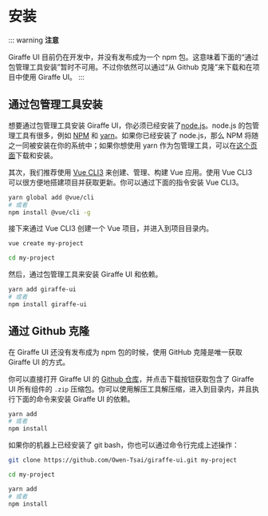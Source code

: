 # 安装

::: warning
**注意**

Giraffe UI 目前仍在开发中，并没有发布成为一个 npm 包。这意味着下面的“通过包管理工具安装”暂时不可用。不过你依然可以通过“从 Github 克隆”来下载和在项目中使用 Giraffe UI。
:::

## 通过包管理工具安装

想要通过包管理工具安装 Giraffe UI，你必须已经安装了[node.js](https://nodejs.org/en/)。node.js 的包管理工具有很多，例如 [NPM](https://www.npmjs.com/) 和 [yarn](https://www.yarnpkg.com/lang/en/)。如果你已经安装了 node.js，那么 NPM 将随之一同被安装在你的系统中；如果你想使用 yarn 作为包管理工具，可以在[这个页面](https://www.yarnpkg.com/en/docs/install)下载和安装。

其次，我们推荐使用 [Vue CLI3](https://cli.vuejs.org/) 来创建、管理、构建 Vue 应用。使用 Vue CLI3 可以很方便地搭建项目并获取更新。你可以通过下面的指令安装 Vue CLI3。

```bash
yarn global add @vue/cli
# 或者
npm install @vue/cli -g
```

接下来通过 Vue CLI3 创建一个 Vue 项目，并进入到项目目录内。

```bash
vue create my-project

cd my-project
```

然后，通过包管理工具来安装 Giraffe UI 和依赖。

```bash
yarn add giraffe-ui
# 或者
npm install giraffe-ui
```

## 通过 Github 克隆

在 Giraffe UI 还没有发布成为 npm 包的时候，使用 GitHub 克隆是唯一获取 Giraffe UI 的方式。

你可以直接打开 Giraffe UI 的 [Github 仓库](https://github.com/Owen-Tsai/giraffe-ui)，并点击下载按钮获取包含了 Giraffe UI 所有组件的 `.zip` 压缩包。你可以使用解压工具解压缩，进入到目录内，并且执行下面的命令来安装 Giraffe UI 的依赖。

```bash
yarn add
# 或者
npm install
```

如果你的机器上已经安装了 git bash，你也可以通过命令行完成上述操作：

```bash
git clone https://github.com/Owen-Tsai/giraffe-ui.git my-project

cd my-project

yarn add
# 或者
npm install
```